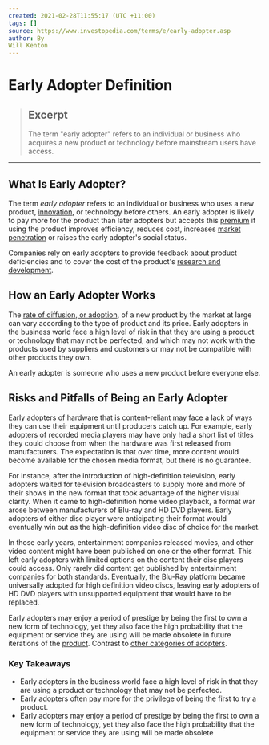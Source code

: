 ```yaml
---
created: 2021-02-28T11:55:17 (UTC +11:00)
tags: []
source: https://www.investopedia.com/terms/e/early-adopter.asp
author: By
Will Kenton
---
```


# Early Adopter Definition

> ## Excerpt
> The term "early adopter" refers to an individual or business who acquires a new product or technology before mainstream users have access.

---
## What Is Early Adopter?

The term _early adopter_ refers to an individual or business who uses a new product, [innovation](https://www.investopedia.com/terms/d/diffusion-of-innovations-theory.asp), or technology before others. An early adopter is likely to pay more for the product than later adopters but accepts this [premium](https://www.investopedia.com/terms/p/premium.asp) if using the product improves efficiency, reduces cost, increases [market penetration](https://www.investopedia.com/terms/m/market-penetration.asp) or raises the early adopter's social status.

Companies rely on early adopters to provide feedback about product deficiencies and to cover the cost of the product's [research and development](https://www.investopedia.com/terms/r/randd.asp).

## How an Early Adopter Works

The [rate of diffusion, or adoption](https://www.investopedia.com/terms/r/rate-of-adoption.asp), of a new product by the market at large can vary according to the type of product and its price. Early adopters in the business world face a high level of risk in that they are using a product or technology that may not be perfected, and which may not work with the products used by suppliers and customers or may not be compatible with other products they own.

An early adopter is someone who uses a new product before everyone else.

## Risks and Pitfalls of Being an Early Adopter

Early adopters of hardware that is content-reliant may face a lack of ways they can use their equipment until producers catch up. For example, early adopters of recorded media players may have only had a short list of titles they could choose from when the hardware was first released from manufacturers. The expectation is that over time, more content would become available for the chosen media format, but there is no guarantee.

For instance, after the introduction of high-definition television, early adopters waited for television broadcasters to supply more and more of their shows in the new format that took advantage of the higher visual clarity. When it came to high-definition home video playback, a format war arose between manufacturers of Blu-ray and HD DVD players. Early adopters of either disc player were anticipating their format would eventually win out as the high-definition video disc of choice for the market.

In those early years, entertainment companies released movies, and other video content might have been published on one or the other format. This left early adopters with limited options on the content their disc players could access. Only rarely did content get published by entertainment companies for both standards. Eventually, the Blu-Ray platform became universally adopted for high definition video discs, leaving early adopters of HD DVD players with unsupported equipment that would have to be replaced.

Early adopters may enjoy a period of prestige by being the first to own a new form of technology, yet they also face the high probability that the equipment or service they are using will be made obsolete in future iterations of the [product](https://www.investopedia.com/terms/p/product-family.asp). Contrast to [other categories of adopters](https://www.investopedia.com/terms/a/adopter-categories.asp).

### Key Takeaways

-   Early adopters in the business world face a high level of risk in that they are using a product or technology that may not be perfected.
-   Early adopters often pay more for the privilege of being the first to try a product.
-   Early adopters may enjoy a period of prestige by being the first to own a new form of technology, yet they also face the high probability that the equipment or service they are using will be made obsolete
